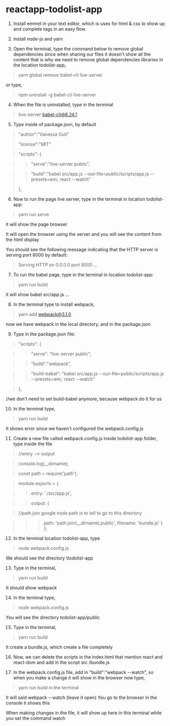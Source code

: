 # reactapp-todolist-app

1. Install emmet in your text editor, which is uses for html & css to show up and complete tags in an easy flow.

2. Install node-js and yarn

3. Open the terminal, type the command below to remove global dependencies since when sharing our files it doesn't show all the content that is why we need to remove global dependencies libraries in the location todolist-app,

>yarn global remove babel-cli live-server

or type,

>npm uninstall -g babel-cli live-server

4. When the file is uninstalled, type in the terminal
>live-server babel-cli@6.24.1

5. Type inside of package.json, by default

>"author":"Vanessa Guti"

>"license":"MIT"

>"scripts": {

>>  "serve":"live-server public",
	
>>  "build":"babel src/app.js --out-file=public/scripts/app.js --presets=env, react --watch"

>},

6. Now to run the page live server, type in the terminal in location todolist-app: 
>yarn run serve

it will show the page browser 

It will open the browser using the server and you will see the content from the html display

You should see the following message indicating that the HTTP server is serving port 8000 by default:

>Serving HTTP on 0.0.0.0 port 8000 ...

7. To run the babel page, type in the terminal in location todolist-app: 
>yarn run build

it will show babel src/app.js ...

8. In the terminal type to install webpack,
>yarn add webpack@3.1.0

now we have webpack in the local directory, and in the package.json

9. Type in the package.json file:
>"scripts": {

>>"serve": "live-server public",

>>"build":"webpack",
  
>>"build-babel": "babel src/app.js --out-file=public/scripts/app.js --presets=env, react --watch"

>},

//we don't need to set build-babel anymore, because webpack do it for us

10. In the terminal type,
>yarn run build

It shows error since we haven't configured the webpack.config.js

11. Create a new file called webpack.config.js inside todolist-app folder, type inside the file

>//entry --> output

>console.log(__dirname);

>const path = require('path');

>module.exports = {

 >> entry: './src/app.js',
	
 >> output: {
	
  >//path.join google node path is to tell to go to this directory
	
   >>>path: 'path.join(__dirname),public',
   >>>filename: 'bundle.js'
	}
>};

12. In the terminal location todolist-app, type 
>node webpack.config.js

We should see the directory \todolist-app

13. Type in the terminal,
>yarn run build

It should show webpack

14. In the terminal type,
>node webpack.config.js

You will see the directory todolist-app/public

15. Type in the terminal, 
>yarn run build

It create a bundle.js, which create a file completely

16. Now, we can delete the scripts in the index.html that mention react and react-dom and add in the script src /bundle.js

17. In the webpack.config.js file, add in "build":"webpack --watch", so when you make a change it will show in the browser
now type,
>yarn run build in the terminal

It will said webpack --watch (leave it open)
You go to the browser in the console it shows this 

When making changes in the file, it will show up here in this terminal while you set the command watch
